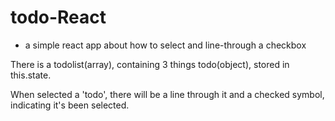 # todo-React
- a simple react app about how to select and line-through a checkbox

There is a todolist(array), containing 3 things todo(object), stored in this.state.

When selected a 'todo', there will be a line through it and a checked symbol, indicating it's been selected.
